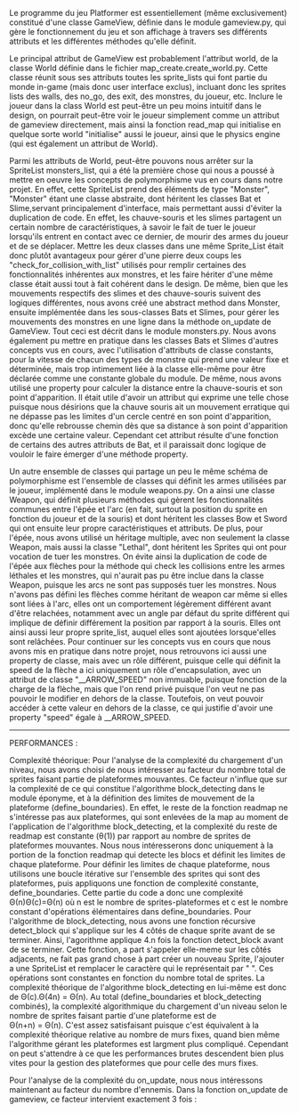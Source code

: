 Le programme du jeu Platformer est essentiellement (même exclusivement) constitué d'une classe GameView, définie dans le module gameview.py, qui gère le fonctionnement du jeu et son affichage à travers ses différents attributs et les différentes méthodes qu'elle définit.


Le principal attribut de GameView est probablement l'attribut world, de la classe World définie dans le fichier map_create.create_world.py. Cette classe réunit sous ses attributs toutes les sprite_lists qui font partie du monde in-game (mais donc user interface exclus), incluant donc les sprites lists des walls, des no_go, des exit, des monstres, du joueur, etc. Inclure le joueur dans la class World est peut-être un peu moins intuitif dans le design, on pourrait peut-être voir le joueur simplement comme un attribut de gameview directement, mais ainsi la fonction read_map qui initialise en quelque sorte world "initialise" aussi le joueur, ainsi que le physics engine (qui est également un attribut de World). 

Parmi les attributs de World, peut-être pouvons nous arrêter sur la SpriteList monsters_list, qui a été la première chose qui nous a poussé à mettre en oeuvre les concepts de polymorphisme vus en cours dans notre projet. En effet, cette SpriteList prend des éléments de type "Monster", "Monster" étant une classe abstraite, dont héritent les classes Bat et Slime,servant principalement d'interface, mais permettant aussi d'éviter la duplication de code. En effet, les chauve-souris et les slimes partagent un certain nombre de caractéristiques, à savoir le fait de tuer le joueur lorsqu'ils entrent en contact avec ce dernier, de mourir des armes du joueur et de se déplacer. Mettre les deux classes dans une même Sprite_List était donc plutôt avantageux pour gérer d'une pierre deux coups les "check_for_collision_with_list" utilisés pour remplir certaines des fonctionnalités inhérentes aux monstres, et les faire hériter d'une même classe était aussi tout à fait cohérent dans le design. De même, bien que les mouvements respectifs des slimes et des chauve-souris suivent des logiques différentes, nous avons créé une abstract method dans Monster, ensuite implémentée dans les sous-classes Bats et Slimes, pour gérer les mouvements des monstres en une ligne dans la méthode on_update de GameView. Tout ceci est décrit dans le module monsters.py. Nous avons également pu mettre en pratique dans les classes Bats et Slimes d'autres concepts vus en cours, avec l'utilisation d'attributs de classe constants, pour la vitesse de chacun des types de monstre qui prend une valeur fixe et déterminée, mais trop intimement liée à la classe elle-même pour être déclarée comme une constante globale du module. De même, nous avons utilisé une property pour calculer la distance entre la chauve-souris et son point d'apparition. Il était utile d'avoir un attribut qui exprime une telle chose puisque nous désirions que la chauve souris ait un mouvement erratique qui ne dépasse pas les limites d'un cercle centré en son point d'apparition, donc qu'elle rebrousse chemin dès que sa distance à son point d'apparition excède une certaine valeur. Cependant cet attribut résulte d'une fonction de certains des autres attributs de Bat, et il paraissait donc logique de vouloir le faire émerger d'une méthode property.

Un autre ensemble de classes qui partage un peu le même schéma de polymorphisme est l'ensemble de classes qui définit les armes utilisées par le joueur, implémenté dans le module weapons.py. On a ainsi une classe Weapon, qui définit plusieurs méthodes qui gèrent les fonctionnalités communes entre l'épée et l'arc (en fait, surtout la position du sprite en fonction du joueur et de la souris) et dont héritent les classes Bow et Sword qui ont ensuite leur propre caractéristiques et attributs. De plus, pour l'épée, nous avons utilisé un héritage multiple, avec non seulement la classe Weapon, mais aussi la classe "Lethal", dont héritent les Sprites qui ont pour vocation de tuer les monstres. On évite ainsi la duplication de code de l'épée aux flèches pour la méthode qui check les collisions entre les armes léthales et les monstres, qui n'aurait pas pu être inclue dans la classe Weapon, puisque les arcs ne sont pas supposés tuer les monstres. 
Nous n'avons pas défini les flèches comme héritant de weapon car même si elles sont liées à l'arc, elles ont un comportement légèrement différent avant d'être relachées, notamment avec un angle par défaut du sprite différent qui implique de définir différement la position par rapport à la souris. Elles ont ainsi aussi leur propre sprite_list, auquel elles sont ajoutées lorsque'elles sont relâchées. Pour continuer sur les concepts vus en cours que nous avons mis en pratique dans notre projet, nous retrouvons ici aussi une property de classe, mais avec un rôle différent, puisque celle qui définit la speed de la flèche a ici uniquement un rôle d'encapsulation, avec un attribut de classe "__ARROW_SPEED" non immuable, puisque fonction de la charge de la flèche, mais que l'on rend privé puisque l'on veut ne pas pouvoir le modifier en dehors de la classe. Toutefois, on veut pouvoir accéder à cette valeur en dehors de la classe, ce qui justifie d'avoir une property "speed" égale à __ARROW_SPEED.



-------------------------------------------

PERFORMANCES :

Complexité théorique:
Pour l'analyse de la complexité du chargement d'un niveau, nous avons choisi de nous intéresser au facteur du nombre total de sprites faisant partie de plateformes mouvantes. Ce facteur n'influe que sur la complexité de ce qui constitue l'algorithme block_detecting dans le module éponyme, et à la définition des limites de mouvement de la plateforme (define_boundaries). En effet, le reste de la fonction readmap ne s'intéresse pas aux plateformes, qui sont enlevées de la map au moment de l'application de l'algorithme block_detecting, et la complexité du reste de readmap est constante (θ(1)) par rapport au nombre de sprites de plateformes mouvantes. Nous nous intéresserons donc uniquement à la portion de la fonction readmap qui detecte les blocs et définit les limites de chaque plateforme.
Pour définir les limites de chaque plateforme, nous utilisons une boucle itérative sur l'ensemble des sprites qui sont des plateformes, puis appliquons une fonction de complexité constante, define_boundaries. Cette partie du code a donc une complexité 
Θ(n)Θ(c)=Θ(n) où n est le nombre de sprites-plateformes et c est le nombre constant d'opérations élémentaires dans define_boundaries.
Pour l'algorithme de block_detecting, nous avons une fonction récursive detect_block qui s'applique sur les 4 côtés de chaque sprite avant de se terminer. Ainsi, l'agorithme applique 4.n fois la fonction detect_block avant de se terminer. Cette fonction, a part s'appeler elle-meme sur les côtés adjacents, ne fait pas grand chose à part créer un nouveau Sprite, l'ajouter a une SpriteList et remplacer le caractère qui le représentait par " ". Ces opérations sont constantes en fonction du nombre total de sprites. La complexité théorique de l'algorithme block_detecting en lui-même est donc de Θ(c).Θ(4n) = Θ(n). 
Au total (define_boundaries et block_detecting combinés), la complexité algorithmique du chargement d'un niveau selon le nombre de sprites faisant partie d'une plateforme est de  
Θ(n+n) = Θ(n).
C'est assez satisfaisant puisque c'est équivalent à la complexité théorique relative au nombre de murs fixes, quand bien même l'algorithme gérant les plateformes est largment plus compliqué. Cependant on peut s'attendre à ce que les performances brutes descendent bien plus vites pour la gestion des plateformes que pour celle des murs fixes.

Pour l'analyse de la complexité du on_update, nous nous intéressons maintenant au facteur du nombre d'ennemis. Dans la fonction on_update de gameview, ce facteur intervient exactement 3 fois :
